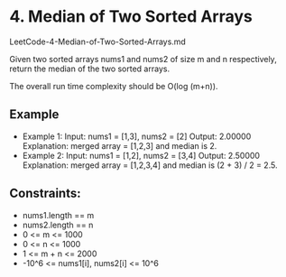 # 4. Median of Two Sorted Arrays
LeetCode-4-Median-of-Two-Sorted-Arrays.md

Given two sorted arrays nums1 and nums2 of size m and n respectively, return the median of the two sorted arrays.

The overall run time complexity should be O(log (m+n)).

 
## Example
+ Example 1:
Input: nums1 = [1,3], nums2 = [2]
Output: 2.00000
Explanation: merged array = [1,2,3] and median is 2.
+ Example 2:
Input: nums1 = [1,2], nums2 = [3,4]
Output: 2.50000
Explanation: merged array = [1,2,3,4] and median is (2 + 3) / 2 = 2.5.
 

## Constraints:
+ nums1.length == m
+ nums2.length == n
+ 0 <= m <= 1000
+ 0 <= n <= 1000
+ 1 <= m + n <= 2000
+ -10^6 <= nums1[i], nums2[i] <= 10^6
